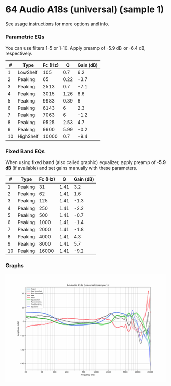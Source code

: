 # 64 Audio A18s (universal) (sample 1)
See [usage instructions](https://github.com/jaakkopasanen/AutoEq#usage) for more options and info.

### Parametric EQs
You can use filters 1-5 or 1-10. Apply preamp of -5.9 dB or -6.4 dB, respectively.

|   # | Type      |   Fc (Hz) |    Q |   Gain (dB) |
|-----|-----------|-----------|------|-------------|
|   1 | LowShelf  |       105 | 0.7  |         6.2 |
|   2 | Peaking   |        65 | 0.22 |        -3.7 |
|   3 | Peaking   |      2513 | 0.7  |        -7.1 |
|   4 | Peaking   |      3015 | 1.26 |         8.6 |
|   5 | Peaking   |      9983 | 0.39 |         6   |
|   6 | Peaking   |      6143 | 6    |         2.3 |
|   7 | Peaking   |      7063 | 6    |        -1.2 |
|   8 | Peaking   |      9525 | 2.53 |         4.7 |
|   9 | Peaking   |      9900 | 5.99 |        -0.2 |
|  10 | HighShelf |     10000 | 0.7  |        -9.4 |

### Fixed Band EQs
When using fixed band (also called graphic) equalizer, apply preamp of **-5.9 dB** (if available) and set gains manually with these parameters.

|   # | Type    |   Fc (Hz) |    Q |   Gain (dB) |
|-----|---------|-----------|------|-------------|
|   1 | Peaking |        31 | 1.41 |         3.2 |
|   2 | Peaking |        62 | 1.41 |         1.6 |
|   3 | Peaking |       125 | 1.41 |        -1.3 |
|   4 | Peaking |       250 | 1.41 |        -2.2 |
|   5 | Peaking |       500 | 1.41 |        -0.7 |
|   6 | Peaking |      1000 | 1.41 |        -1.4 |
|   7 | Peaking |      2000 | 1.41 |        -1.8 |
|   8 | Peaking |      4000 | 1.41 |         4.3 |
|   9 | Peaking |      8000 | 1.41 |         5.7 |
|  10 | Peaking |     16000 | 1.41 |        -9.2 |

### Graphs
![](./64%20Audio%20A18s%20(universal)%20(sample%201).png)
